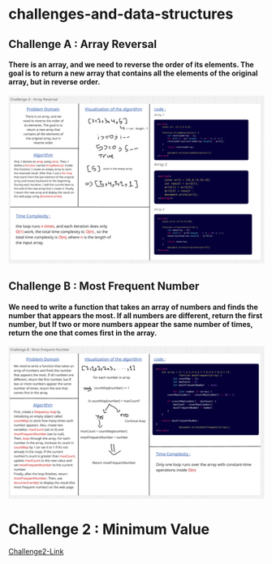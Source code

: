 # challenges-and-data-structures

## Challenge A : Array Reversal

#### There is an array, and we need to reverse the order of its elements. The goal is to return a new array that contains all the elements of the original array, but in reverse order.

![image1](Challenge%20A-Array%20Reversal.png)


## Challenge B : Most Frequent Number

#### We need to write a function that takes an array of numbers and finds the number that appears the most. If all numbers are different, return the first number, but If two or more numbers appear the same number of times, return the one that comes first in the array.

![image2](Challenge%20B-Most%20Frequent%20Number.png)

# Challenge 2 : Minimum Value 

[Challenge2-Link](https://github.com/BisanF00/challenges-and-data-structures/blob/main/challenge2-README.md)